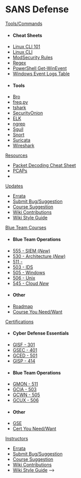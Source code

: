 SANS Defense
======

[Tools/Commands]()

- #### Cheat Sheets
-	[Linux CLI 101](/Tools/LinuxCLI101.md)
-	[Linux CLI](/Tools/LinuxCLI.md)
-	[ModSecurity Rules](/Tools/ModSecurity.md)
- [Regex](/Tools/Regex.md)
-	[PowerShell Get-WinEvent](/Tools/Get-WinEvent.md)
-	[Windows Event Logs Table](/Tools/WindowsEventLogsTable.md)
- #### Tools
- [Bro](/Tools/Bro.md)
- [freq.py](/Tools/freq.py.md)
-	[tshark](/Tools/tshark.md)
-	[SecurityOnion](/Tools/SecurityOnion.md)
-	[ELK](/Tools/ELK.md)
- [ngrep](/Tools/ngrep.md)
-	[Sguil](/Tools/Sguil.md)
-	[Snort](/Tools/Snort.md)
-	[Suricata](/Tools/Suricata.md)
-	[Wireshark](/Tools/Wireshark.md)

[Resources]()
- [Packet Decoding Cheat Sheet]()
- [PCAPs]()
-

[Updates]()

- [Errata](/Updates/Eratta.md)
- [Submit Bug/Suggestion](/Updates/Bugs.md)
- [Course Suggestion](/Updates/Suggest.md)
- [Wiki Contributions](/Updates/Contrib.md)
- [Wiki Style Guide](/Updates/style_guide.md)

[Blue Team Courses]()

- #### Blue Team Operations
- [555 - SIEM (*New*)](/Courses/555.md)
- [530 - Architecture (*New*)](/Courses/530.md)
- [511 - ](/Courses/511.md)
- [503 - IDS](/Courses/503.md)
- [505 - Windows](/Courses/505.md)
- [506 - Unix](/Courses/506.md)
- [545 - Cloud *New*](/Courses/545.md)
- #### Other
- [Roadmap](/Courses/Roadmap.md)
- [Course You Need/Want](/Courses/Needed.md)


[Certifications]()

- #### Cyber Defense Essentials
- [GISF - 301](/Courses/301.md)
- [GSEC - 401](/Courses/401.md)
- [GCED - 501](/Courses/501.md)
- [GISP - 414](/Courses/414.md)
- #### Blue Team Operations
- [GMON - 511](/Courses/511.md)
- [GCIA - 503](/Courses/503.md)
- [GCWN - 505](/Courses/505.md)
- [GCUX - 506](/Courses/506.md)
- #### Other
- [GSE](/Certs/GSE.md)
- [Cert You Need/Want](/Courses/Needed.md)



[Instructors]()

- [Errata](/Updates/Eratta.md)
- [Submit Bug/Suggestion](/Updates/Bugs.md)
- [Course Suggestion](/Updates/Suggest.md)
- [Wiki Contributions](/Updates/Contrib.md)
- [Wiki Style Guide](/Updates/style_guide.md)
-->
